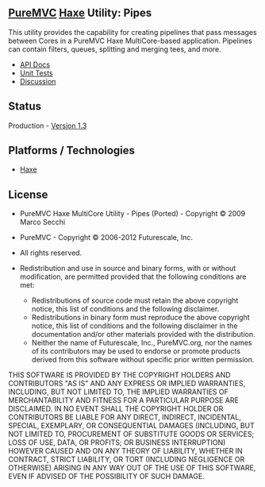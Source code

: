 ## [PureMVC](http://puremvc.github.com/) [Haxe](https://github.com/PureMVC/puremvc-haxe-multicore-framework/wiki) Utility: Pipes
This utility provides the capability for creating pipelines that pass messages between Cores in a PureMVC Haxe MultiCore-based application. Pipelines can contain filters, queues, splitting and merging tees, and more.

* [API Docs](http://darkstar.puremvc.org/content_header.html?url=http://puremvc.org/pages/docs/Haxe/Utility_Haxe_MultiCore_Pipes/docs/&desc=PureMVC%20MultiCore%20Docs%20Haxe%20Utility:%20Pipes)
* [Unit Tests](https://github.com/PureMVC/puremvc-haxe-util-pipes-unittests/wiki)
* [Discussion](http://forums.puremvc.org/index.php?topic=935.0)

## Status
Production - [Version 1.3](https://github.com/PureMVC/puremvc-haxe-util-pipes/blob/master/VERSION)

## Platforms / Technologies
* [Haxe](http://en.wikipedia.org/wiki/Haxe)

## License
* PureMVC Haxe MultiCore Utility - Pipes (Ported) - Copyright © 2009 Marco Secchi 
* PureMVC - Copyright © 2006-2012 Futurescale, Inc.
* All rights reserved.

* Redistribution and use in source and binary forms, with or without modification, are permitted provided that the following conditions are met:

  * Redistributions of source code must retain the above copyright notice, this list of conditions and the following disclaimer.
  * Redistributions in binary form must reproduce the above copyright notice, this list of conditions and the following disclaimer in the documentation and/or other materials provided with the distribution.
  * Neither the name of Futurescale, Inc., PureMVC.org, nor the names of its contributors may be used to endorse or promote products derived from this software without specific prior written permission.

THIS SOFTWARE IS PROVIDED BY THE COPYRIGHT HOLDERS AND CONTRIBUTORS "AS IS" AND ANY EXPRESS OR IMPLIED WARRANTIES, INCLUDING, BUT NOT LIMITED TO, THE IMPLIED WARRANTIES OF MERCHANTABILITY AND FITNESS FOR A PARTICULAR PURPOSE ARE DISCLAIMED. IN NO EVENT SHALL THE COPYRIGHT HOLDER OR CONTRIBUTORS BE LIABLE FOR ANY DIRECT, INDIRECT, INCIDENTAL, SPECIAL, EXEMPLARY, OR CONSEQUENTIAL DAMAGES (INCLUDING, BUT NOT LIMITED TO, PROCUREMENT OF SUBSTITUTE GOODS OR SERVICES; LOSS OF USE, DATA, OR PROFITS; OR BUSINESS INTERRUPTION) HOWEVER CAUSED AND ON ANY THEORY OF LIABILITY, WHETHER IN CONTRACT, STRICT LIABILITY, OR TORT (INCLUDING NEGLIGENCE OR OTHERWISE) ARISING IN ANY WAY OUT OF THE USE OF THIS SOFTWARE, EVEN IF ADVISED OF THE POSSIBILITY OF SUCH DAMAGE.
